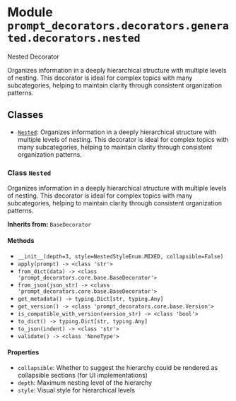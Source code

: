 # Module `prompt_decorators.decorators.generated.decorators.nested`

Nested Decorator

Organizes information in a deeply hierarchical structure with multiple levels of nesting. This decorator is ideal for complex topics with many subcategories, helping to maintain clarity through consistent organization patterns.

## Classes

- [`Nested`](#class-nested): Organizes information in a deeply hierarchical structure with multiple levels of nesting. This decorator is ideal for complex topics with many subcategories, helping to maintain clarity through consistent organization patterns.

### Class `Nested`

Organizes information in a deeply hierarchical structure with multiple levels of nesting. This decorator is ideal for complex topics with many subcategories, helping to maintain clarity through consistent organization patterns.

**Inherits from:** `BaseDecorator`

#### Methods

- `__init__(depth=3, style=NestedStyleEnum.MIXED, collapsible=False)`
- `apply(prompt) -> <class 'str'>`
- `from_dict(data) -> <class 'prompt_decorators.core.base.BaseDecorator'>`
- `from_json(json_str) -> <class 'prompt_decorators.core.base.BaseDecorator'>`
- `get_metadata() -> typing.Dict[str, typing.Any]`
- `get_version() -> <class 'prompt_decorators.core.base.Version'>`
- `is_compatible_with_version(version_str) -> <class 'bool'>`
- `to_dict() -> typing.Dict[str, typing.Any]`
- `to_json(indent) -> <class 'str'>`
- `validate() -> <class 'NoneType'>`
#### Properties

- `collapsible`: Whether to suggest the hierarchy could be rendered as collapsible sections (for UI implementations)
- `depth`: Maximum nesting level of the hierarchy
- `style`: Visual style for hierarchical levels

